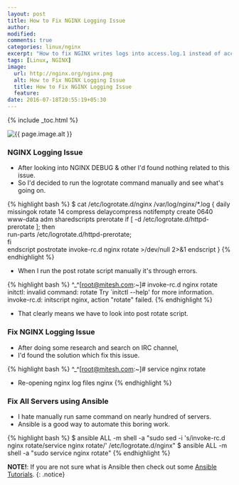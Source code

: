 ```yaml
---
layout: post
title: How to Fix NGINX Logging Issue
author:
modified:
comments: true
categories: linux/nginx
excerpt: "How to fix NGINX writes logs into access.log.1 instead of access.log issue"
tags: [Linux, NGINX]
image:
  url: http://nginx.org/nginx.png
  alt: How to Fix NGINX Logging Issue
  title: How to Fix NGINX Logging Issue
  feature:
date: 2016-07-18T20:55:19+05:30
---
```



{% include _toc.html %}

<img src="{{ page.image.url }}" alt="{{ page.image.alt }}" title="{{ page.image.title }}">

### NGINX Logging Issue
* After looking into NGINX DEBUG & other I'd found nothing related to this issue.
* So I'd decided to run the logrotate command manually and see what's going on.

{% highlight bash %}
$ cat /etc/logrotate.d/nginx
/var/log/nginx/*.log {
	daily
	missingok
	rotate 14
	compress
	delaycompress
	notifempty
	create 0640 www-data adm
	sharedscripts
	prerotate
		if [ -d /etc/logrotate.d/httpd-prerotate ]; then \
			run-parts /etc/logrotate.d/httpd-prerotate; \
		fi \
	endscript
	postrotate
		invoke-rc.d nginx rotate >/dev/null 2>&1
	endscript
}
{% endhighlight %}

* When I run the post rotate script manually it's through errors.

{% highlight bash %}
^_^[root@mitesh.com:~]# invoke-rc.d nginx rotate
initctl: invalid command: rotate
Try `initctl --help' for more information.
invoke-rc.d: initscript nginx, action "rotate" failed.
{% endhighlight %}

* That clearly means we have to look into post rotate script.

### Fix NGINX Logging Issue
* After doing some research and search on IRC channel,
* I'd found the solution which fix this issue.

{% highlight bash %}
^_^[root@mitesh.com:~]# service nginx rotate
 * Re-opening nginx log files nginx
{% endhighlight %}

### Fix All Servers using Ansible

* I hate manually run same command on nearly hundred of servers.
* Ansible is a good way to automate this boring work.

{% highlight bash %}
$ ansible ALL -m shell -a "sudo sed -i 's/invoke-rc.d nginx rotate/service nginx rotate/' /etc/logrotate.d/nginx"
$ ansible ALL -m shell -a "sudo service nginx rotate"
{% endhighlight %}

**NOTE!**: If you are not sure what is Ansible then check out some <a href="/devops/ansible/">Ansible Tutorials</a>.
{: .notice}

